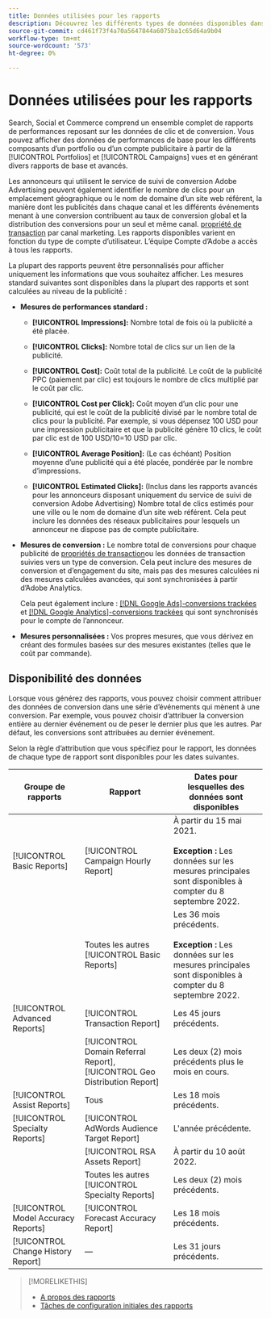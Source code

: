 ```yaml
---
title: Données utilisées pour les rapports
description: Découvrez les différents types de données disponibles dans les vues de données et les rapports personnalisés.
source-git-commit: cd461f73f4a70a5647844a6075ba1c65d64a9b04
workflow-type: tm+mt
source-wordcount: '573'
ht-degree: 0%

---
```


# Données utilisées pour les rapports

Search, Social et Commerce comprend un ensemble complet de rapports de performances reposant sur les données de clic et de conversion. Vous pouvez afficher des données de performances de base pour les différents composants d’un portfolio ou d’un compte publicitaire à partir de la [!UICONTROL Portfolios] et [!UICONTROL Campaigns] vues et en générant divers rapports de base et avancés.

Les annonceurs qui utilisent le service de suivi de conversion Adobe Advertising peuvent également identifier le nombre de clics pour un emplacement géographique ou le nom de domaine d’un site web référent, la manière dont les publicités dans chaque canal et les différents événements menant à une conversion contribuent au taux de conversion global et la distribution des conversions pour un seul et même canal. [propriété de transaction](/help/search-social-commerce/admin/transaction-properties/transaction-property-about.md) par canal marketing. Les rapports disponibles varient en fonction du type de compte d’utilisateur. L’équipe Compte d’Adobe a accès à tous les rapports.

La plupart des rapports peuvent être personnalisés pour afficher uniquement les informations que vous souhaitez afficher. Les mesures standard suivantes sont disponibles dans la plupart des rapports et sont calculées au niveau de la publicité :

* **Mesures de performances standard :**

   * **[!UICONTROL Impressions]:** Nombre total de fois où la publicité a été placée.

   * **[!UICONTROL Clicks]:** Nombre total de clics sur un lien de la publicité.

   * **[!UICONTROL Cost]:** Coût total de la publicité. Le coût de la publicité PPC (paiement par clic) est toujours le nombre de clics multiplié par le coût par clic.

   * **[!UICONTROL Cost per Click]:** Coût moyen d’un clic pour une publicité, qui est le coût de la publicité divisé par le nombre total de clics pour la publicité. Par exemple, si vous dépensez 100 USD pour une impression publicitaire et que la publicité génère 10 clics, le coût par clic est de 100 USD/10=10 USD par clic.

   * **[!UICONTROL Average Position]:** (Le cas échéant) Position moyenne d’une publicité qui a été placée, pondérée par le nombre d’impressions.

   * **[!UICONTROL Estimated Clicks]:** (Inclus dans les rapports avancés pour les annonceurs disposant uniquement du service de suivi de conversion Adobe Advertising) Nombre total de clics estimés pour une ville ou le nom de domaine d’un site web référent. Cela peut inclure les données des réseaux publicitaires pour lesquels un annonceur ne dispose pas de compte publicitaire.

* **Mesures de conversion :** Le nombre total de conversions pour chaque publicité de [propriétés de transaction](/help/search-social-commerce/glossary.md#s-t)ou les données de transaction suivies vers un type de conversion. Cela peut inclure des mesures de conversion et d’engagement du site, mais pas des mesures calculées ni des mesures calculées avancées, qui sont synchronisées à partir d’Adobe Analytics.

   Cela peut également inclure : [[!DNL Google Ads]-conversions trackées](/help/search-social-commerce/campaign-management/introduction/google-conversion-data.md) et [[!DNL Google Analytics]-conversions trackées](/help/search-social-commerce/admin/data-sources/data-source-about.md) qui sont synchronisés pour le compte de l’annonceur.

* **Mesures personnalisées :** Vos propres mesures, que vous dérivez en créant des formules basées sur des mesures existantes (telles que le coût par commande).

## Disponibilité des données

Lorsque vous générez des rapports, vous pouvez choisir comment attribuer des données de conversion dans une série d’événements qui mènent à une conversion. Par exemple, vous pouvez choisir d’attribuer la conversion entière au dernier événement ou de peser le dernier plus que les autres. Par défaut, les conversions sont attribuées au dernier événement.

Selon la règle d’attribution que vous spécifiez pour le rapport, les données de chaque type de rapport sont disponibles pour les dates suivantes.

| Groupe de rapports | Rapport | Dates pour lesquelles des données sont disponibles |
|---|---|---|
| [!UICONTROL Basic Reports] | [!UICONTROL Campaign Hourly Report] | À partir du 15 mai 2021.<br><br><b>Exception :</b> Les données sur les mesures principales sont disponibles à compter du 8 septembre 2022. |
|  | Toutes les autres [!UICONTROL Basic Reports] | Les 36 mois précédents.<br><br><b>Exception :</b> Les données sur les mesures principales sont disponibles à compter du 8 septembre 2022. |
| [!UICONTROL Advanced Reports] | [!UICONTROL Transaction Report] | Les 45 jours précédents. |
|  | [!UICONTROL Domain Referral Report], [!UICONTROL Geo Distribution Report] | Les deux (2) mois précédents plus le mois en cours. |
| [!UICONTROL Assist Reports] | Tous | Les 18 mois précédents. |
| [!UICONTROL Specialty Reports] | [!UICONTROL AdWords Audience Target Report] | L&#39;année précédente. |
|  | [!UICONTROL RSA Assets Report] | À partir du 10 août 2022. |
|  | Toutes les autres [!UICONTROL Specialty Reports] | Les deux (2) mois précédents. |
| [!UICONTROL Model Accuracy Reports] | [!UICONTROL Forecast Accuracy Report] | Les 18 mois précédents. |
| [!UICONTROL Change History Report] | — | Les 31 jours précédents. |

>[!MORELIKETHIS]
>
>* [A propos des rapports](report-about.md)
>* [Tâches de configuration initiales des rapports](initial-setup.md)

